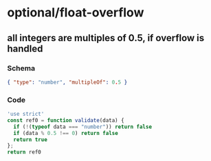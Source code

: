# optional/float-overflow

## all integers are multiples of 0.5, if overflow is handled

### Schema

```json
{ "type": "number", "multipleOf": 0.5 }
```

### Code

```js
'use strict'
const ref0 = function validate(data) {
  if (!(typeof data === "number")) return false
  if (data % 0.5 !== 0) return false
  return true
};
return ref0
```


